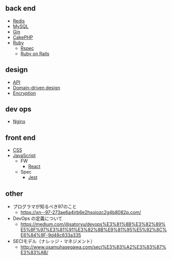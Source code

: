 ## back end
- [Redis](https://github.com/NaoeS/developer-roadmap/tree/master/knowledges/back_end/cache/redis)
- [MySQL](https://github.com/NaoeS/developer-roadmap/tree/master/knowledges/back_end/db/mysql)
- [Gin](https://github.com/NaoeS/developer-roadmap/tree/master/knowledges/back_end/go/waf/gin)
- [CakePHP](https://github.com/NaoeS/developer-roadmap/tree/master/knowledges/back_end/php/waf/cakephp)
- [Ruby](https://github.com/NaoeS/developer-roadmap/tree/master/knowledges/back_end/ruby)
  * [Rspec](https://github.com/NaoeS/developer-roadmap/tree/master/knowledges/back_end/ruby/test/rspec)
  * [Ruby on Rails](https://github.com/NaoeS/developer-roadmap/tree/master/knowledges/back_end/ruby/waf/rails)

## design
- [API](https://github.com/NaoeS/developer-roadmap/tree/master/knowledges/design/api)
- [Domain-driven design](https://github.com/NaoeS/developer-roadmap/tree/master/knowledges/design/ddd)
- [Encryption](https://github.com/NaoeS/developer-roadmap/tree/master/knowledges/design/encryption)

## dev ops
- [Nginx](https://github.com/NaoeS/developer-roadmap/tree/master/knowledges/dev_ops/web_server/nginx)

## front end
- [CSS](https://github.com/NaoeS/developer-roadmap/tree/master/knowledges/front_end/css)
- [JavaScript](https://github.com/NaoeS/developer-roadmap/tree/master/knowledges/front_end/js)
  * FW
    + [React](https://github.com/NaoeS/developer-roadmap/tree/master/knowledges/front_end/js/fw/react)
  * Spec
    + [Jest](https://github.com/NaoeS/developer-roadmap/tree/master/knowledges/front_end/js/spec/jest)

## other
- プログラマが知るべき97のこと
  * https://xn--97-273ae6a4irb6e2hsoiozc2g4b8082p.com/
- DevOps の定義について
  * https://medium.com/@satoryu/devops%E3%81%8B%E3%82%89%E5%8F%97%E3%81%91%E3%82%8B%E9%81%95%E5%92%8C%E6%84%9F-9d48c633a335
- SECIモデル（ナレッジ・マネジメント）
  * http://www.osamuhasegawa.com/seci%E3%83%A2%E3%83%87%E3%83%AB/